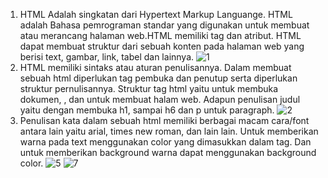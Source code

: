 1. HTML Adalah singkatan dari Hypertext Markup Languange. HTML adalah Bahasa pemrograman standar yang digunakan untuk membuat atau merancang halaman web.HTML memiliki tag dan atribut. HTML dapat membuat struktur dari sebuah konten pada halaman web yang berisi text, gambar, link, tabel dan lainnya.
![1](https://github.com/ssepti/SeptianaLestariPWEB1/assets/152271222/fa3594ff-f93d-4f81-9329-dfc2d5ec8867)
2. HTML memiliki sintaks atau aturan penulisannya. Dalam membuat sebuah html diperlukan tag pembuka dan penutup serta diperlukan struktur pernulisannya. Struktur tag html yaitu <html> untuk membuka dokumen, <head> , dan <body> untuk membuat halam web. Adapun penulisan judul yaitu dengan membuka h1, sampai h6 dan p untuk paragraph.
![2](https://github.com/ssepti/SeptianaLestariPWEB1/assets/152271222/2edd7601-7547-470f-97ed-efc178dbeec4)
4. Penulisan kata dalam sebuah html  memiliki berbagai macam cara/font antara lain yaitu arial, times new roman, dan lain lain. Untuk memberikan warna pada text menggunakan color yang dimasukkan dalam tag. Dan untuk memberikan background warna dapat menggunakan background color.
![5](https://github.com/ssepti/SeptianaLestariPWEB1/assets/152271222/0d10063d-7809-42a6-b2f4-e05f287e6ee0)
![7](https://github.com/ssepti/SeptianaLestariPWEB1/assets/152271222/7f5ac69f-7022-4a36-aa6a-ef1be421ce89)
